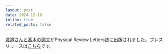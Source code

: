 ```yaml
---
layout: post
date: 2024-12-18
inline: true
related_posts: false
---
```


[渡邉さんと髙木の論文](https://journals.aps.org/prl/abstract/10.1103/PhysRevLett.133.250401)がPhysical Review Letters誌に出版されました。プレスリリースは[こちら](https://www.c.u-tokyo.ac.jp/info/news/topics/20241218140000.html)です。
